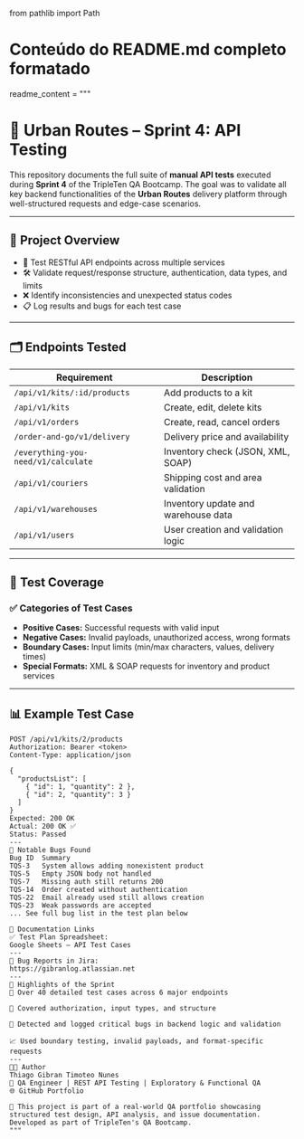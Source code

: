 from pathlib import Path

# Conteúdo do README.md completo formatado
readme_content = """
# 🔌 Urban Routes – Sprint 4: API Testing

This repository documents the full suite of **manual API tests** executed during **Sprint 4** of the TripleTen QA Bootcamp. The goal was to validate all key backend functionalities of the **Urban Routes** delivery platform through well-structured requests and edge-case scenarios.

---

## 🧭 Project Overview

- 🎯 Test RESTful API endpoints across multiple services
- 🛠️ Validate request/response structure, authentication, data types, and limits
- ❌ Identify inconsistencies and unexpected status codes
- 📋 Log results and bugs for each test case

---

## 🗂️ Endpoints Tested

| Requirement | Description |
|-------------|-------------|
| `/api/v1/kits/:id/products` | Add products to a kit |
| `/api/v1/kits` | Create, edit, delete kits |
| `/api/v1/orders` | Create, read, cancel orders |
| `/order-and-go/v1/delivery` | Delivery price and availability |
| `/everything-you-need/v1/calculate` | Inventory check (JSON, XML, SOAP) |
| `/api/v1/couriers` | Shipping cost and area validation |
| `/api/v1/warehouses` | Inventory update and warehouse data |
| `/api/v1/users` | User creation and validation logic |

---

## 📄 Test Coverage

### ✅ Categories of Test Cases

- **Positive Cases:** Successful requests with valid input
- **Negative Cases:** Invalid payloads, unauthorized access, wrong formats
- **Boundary Cases:** Input limits (min/max characters, values, delivery times)
- **Special Formats:** XML & SOAP requests for inventory and product services

---

## 📊 Example Test Case

```http
POST /api/v1/kits/2/products
Authorization: Bearer <token>
Content-Type: application/json

{
  "productsList": [
    { "id": 1, "quantity": 2 },
    { "id": 2, "quantity": 3 }
  ]
}
Expected: 200 OK
Actual: 200 OK ✅
Status: Passed
---
🐞 Notable Bugs Found
Bug ID	Summary
TQS-3	System allows adding nonexistent product
TQS-5	Empty JSON body not handled
TQS-7	Missing auth still returns 200
TQS-14	Order created without authentication
TQS-22	Email already used still allows creation
TQS-23	Weak passwords are accepted
...	See full bug list in the test plan below

📎 Documentation Links
✅ Test Plan Spreadsheet:
Google Sheets – API Test Cases
---
🐞 Bug Reports in Jira:
https://gibranlog.atlassian.net
---
📌 Highlights of the Sprint
🧪 Over 40 detailed test cases across 6 major endpoints

🔐 Covered authorization, input types, and structure

🧾 Detected and logged critical bugs in backend logic and validation

📈 Used boundary testing, invalid payloads, and format-specific requests
---
👨‍💻 Author
Thiago Gibran Timoteo Nunes
📍 QA Engineer | REST API Testing | Exploratory & Functional QA
🌐 GitHub Portfolio

🧠 This project is part of a real-world QA portfolio showcasing structured test design, API analysis, and issue documentation. Developed as part of TripleTen's QA Bootcamp.
"""
